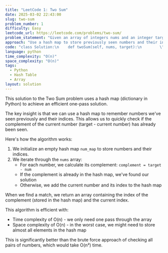 ```yaml
---
title: "LeetCode 1: Two Sum"
date: 2025-03-02 22:43:00
slug: two-sum
problem_number: 1
difficulty: Easy
leetcode_url: https://leetcode.com/problems/two-sum/
problem_statement: "Given an array of integers nums and an integer target, return indices of the two numbers such that they add up to target. You may assume that each input would have exactly one solution, and you may not use the same element twice."
approach: "Use a hash map to store previously seen numbers and their indices. For each number, check if its complement (target - current number) exists in the hash map."
code: "class Solution:\n    def twoSum(self, nums, target):\n        \"\"\"\n        Find the indices of two numbers that add up to the target.\n        \n        Args:\n            nums: List of integers\n            target: Integer target sum\n            \n        Returns:\n            List of two indices\n        \"\"\"\n        # Using a hash map for O(n) time complexity\n        num_map = {}\n        \n        for i, num in enumerate(nums):\n            complement = target - num\n            if complement in num_map:\n                return [num_map[complement], i]\n            num_map[num] = i\n            \n        return []  # No solution found"
language: python
time_complexity: "O(n)"
space_complexity: "O(n)"
tags:
  - Python
  - Hash Table
  - Array
layout: solution
---
```


This solution to the Two Sum problem uses a hash map (dictionary in Python) to achieve an efficient one-pass solution.

The key insight is that we can use a hash map to remember numbers we've seen previously and their indices. This allows us to quickly check if the complement of the current number (target - current number) has already been seen.

Here's how the algorithm works:

1. We initialize an empty hash map `num_map` to store numbers and their indices.
2. We iterate through the `nums` array:
   - For each number, we calculate its complement: `complement = target - num`
   - If the complement is already in the hash map, we've found our solution
   - Otherwise, we add the current number and its index to the hash map

When we find a match, we return an array containing the index of the complement (stored in the hash map) and the current index.

This algorithm is efficient with:
- Time complexity of O(n) - we only need one pass through the array
- Space complexity of O(n) - in the worst case, we might need to store almost all elements in the hash map

This is significantly better than the brute force approach of checking all pairs of numbers, which would take O(n²) time.
